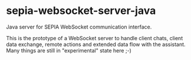 # sepia-websocket-server-java
Java server for SEPIA WebSocket communication interface.

This is the prototype of a WebSocket server to handle client chats, client data exchange, remote actions and extended data flow with the assistant.
Many things are still in "experimental" state here ;-)
